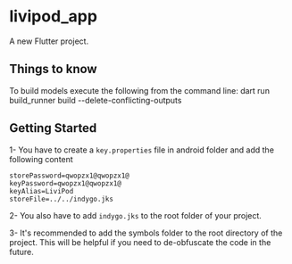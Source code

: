 # livipod_app

A new Flutter project.

## Things to know
To build models execute the following from the command line:
dart run build_runner build --delete-conflicting-outputs



## Getting Started

1- You have to create a `key.properties` file in android folder and add the following content

``` 
storePassword=qwopzx1@qwopzx1@
keyPassword=qwopzx1@qwopzx1@
keyAlias=LiviPod
storeFile=../../indygo.jks
```

2- You also have to add `indygo.jks` to the root folder of your project.

3- It's recommended to add the symbols folder to the root directory of the project. This will be helpful if you need to de-obfuscate the code in the future.
